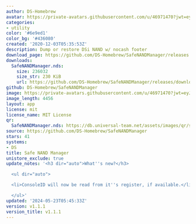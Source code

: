 ```yaml
---
author: DS-Homebrew
avatar: https://private-avatars.githubusercontent.com/u/46971470?jwt=eyJhbGciOiJIUzI1NiIsInR5cCI6IkpXVCJ9.eyJpc3MiOiJnaXRodWIuY29tIiwiYXVkIjoicmF3LmdpdGh1YnVzZXJjb250ZW50LmNvbSIsImtleSI6ImtleTEiLCJleHAiOjE3MzQ2NTY3NjAsIm5iZiI6MTczNDY1NTU2MCwicGF0aCI6Ii91LzQ2OTcxNDcwIn0.ywd6Ms9Ig8L2XalSItgKli8HFtUilMoN0fj5cCL_6Pk&v=4
categories:
- utility
color: '#6e9ed1'
color_bg: '#436080'
created: '2020-12-03T05:35:53Z'
description: Dump or restore DSi NAND w/ nocash footer
download_page: https://github.com/DS-Homebrew/SafeNANDManager/releases
downloads:
  SafeNANDManager.nds:
    size: 236032
    size_str: 230 KiB
    url: https://github.com/DS-Homebrew/SafeNANDManager/releases/download/v1.1.1/SafeNANDManager.nds
github: DS-Homebrew/SafeNANDManager
image: https://private-avatars.githubusercontent.com/u/46971470?jwt=eyJhbGciOiJIUzI1NiIsInR5cCI6IkpXVCJ9.eyJpc3MiOiJnaXRodWIuY29tIiwiYXVkIjoicmF3LmdpdGh1YnVzZXJjb250ZW50LmNvbSIsImtleSI6ImtleTEiLCJleHAiOjE3MzQ2NTY3NjAsIm5iZiI6MTczNDY1NTU2MCwicGF0aCI6Ii91LzQ2OTcxNDcwIn0.ywd6Ms9Ig8L2XalSItgKli8HFtUilMoN0fj5cCL_6Pk&v=4&size=128
image_length: 4456
layout: app
license: mit
license_name: MIT License
qr:
  SafeNANDManager.nds: https://db.universal-team.net/assets/images/qr/safenandmanager-nds.png
source: https://github.com/DS-Homebrew/SafeNANDManager
stars: 41
systems:
- DS
title: Safe NAND Manager
unistore_exclude: true
update_notes: '<h3 dir="auto">What''s new?</h3>

  <ul dir="auto">

  <li>ConsoleID will now be read from it''s register, if available.</li>

  </ul>'
updated: '2024-05-23T05:45:33Z'
version: v1.1.1
version_title: v1.1.1
---
```

